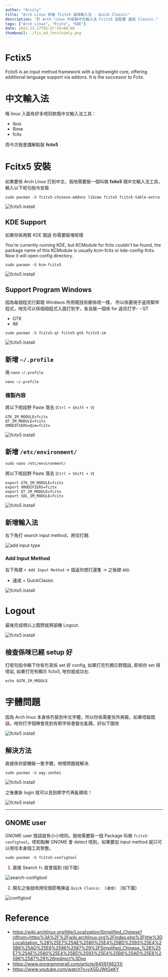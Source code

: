 ```yaml
---
author: "Arcsly"
title: "Arch Linux 安裝 fcitx5 速成輸入法 - Quick Classic"
description: "於 Arch linux 內安裝中文輸入法 Fcitx5 並配置 速成 Classic."
tags: ["Arch Linux", "Fcitx", "KDE"]
date: 2022-12-17T02:57:50+08:00
thumbnail: ./fix_ed_fontfaimly.png
---
```


# Fctix5

Fcitx5 is an input method framework with a lightweight core, offering additional language support via addons. It is the successor to Fcitx. 

# 中文輸入法

喺 linux 入面有好多唔同款既中文輸入法工具：

- ibus
- Rime
- fcitx

而今次我會講解點裝 **fcitx5**

# Fcitx5 安裝

如果要係 Arch Linux 打到中文，我地需要裝一個叫做 **fxitx5** 既中文輸入法工具，輸入以下呢句指令安裝

```shell
sudo pacman -S fcitx5-chinese-addons libime fcitx5 fcitx5-table-extra
```

![fcitx5 install](./fxitx5%20install.png)


## KDE Support

如果你係用緊 KDE 既話 你需要裝埋呢樣

You're currently running KDE, but KCModule for fcitx couldn't be found, the package name of this KCModule is usually kcm-fcitx or kde-config-fcitx. Now it will open config directory.

```shell
sudo pacman -S kcm-fcitx5
```

![fcitx5 install](./kcm%20install.png)

## Support Program Windows

因為每個程式行緊既 Windwos 所用既技術都係唔一樣，
所以係要視乎返用緊咩程式，咁先可以係個個程式入面打到字，各自裝一個係 for 返佢打字- - QT
- GTK
- IM

```shell
sudo pacman -S fcitx5-qt fcitx5-gtk fcitx5-im
```

![fcitx5 install](./qt5%20gtk%20im%20support%20install.png)

## 新增 `~/.profile`

用 `nano` `~/.profile`

```shell
nano ~/.profile
```

### 複製內容

將以下呢段野 Paste 落去 (`Ctrl + Shift + V`)
```shell
GTK_IM_MODULE=fcitx
QT_IM_MODULE=fcitx
XMODIFIERS=@im=fcitx
```

![fcitx5 install](./profile%20edit.png)

## 新增 `/etc/environment/`

```shell
sudo nano /etc/environment/
```

將以下呢段野 Paste 落去 (`Ctrl + Shift + V`)

```shell
export GTK_IM_MODULE=fcitx
export XMODIFIERS=fcitx
export QT_IM_MODULE=fcitx
export SDL_IM_MODULE=fcitx
```

![fcitx5 install](./etc%20environment%20added.png)

## 新增輸入法

右下角打 search input method，將佢打開.

![add input type](./add_input_type.png)

### Add Input Method

右下角撳 `+ Add Input Method` -> 搵返你想打邊隻 -> 之後撳 `ADD`.

- 速成 = QuickClassic

![fcitx5 install](./add%20input%20type-2.png)

# Logout

最後完成哂以上既野就將部機 Logout.

![fcitx5 install](./logout.png)

## 檢查係咪已經 setup 好

打呢句指令睇下你有冇真係 set 好 config, 如果打完冇顯示野既話, 即係你 set 得唔岩, 如果打完有顯示 fcitx5, 咁你就成功左.

```shell
echo $GTK_IM_MODULE
```

# 字體問題

因為 Arch linux 本身係冇裝到中文字體，所以你係需要另外再裝，如果唔裝既話，咁你打字個陣會見到有啲字係會變左亂碼，好似下圖咁

![fcitx5 install](./font-family-error.png)

## 解決方法

直接係你部機裝一隻字體，咁樣問題就解決.

```shell
sudo pacman -S wqy-zenhei
```

![fcitx5 install](./install%20font-family%20fix.png)

之後重新 login 就可以見到啲字冇再亂碼啦！

![fcitx5 install](./fix_ed_fontfaimly.png)

---

## GNOME user

GNOME user 既話就有小小唔同。我地需要裝一個 Package 叫做 `fcitx5-configtool`。唔知點解 GNOME 會 detect 唔到，如果要加 input method 就只可以用佢本身個工具黎整。

```shell
sudo pacman -S fcitx5-configtool
```

1. 直接 Search `fc` 就會搵到 (如下圖）

![search-configtool](./search-configtool.png)

2. 開左之後就咁用佢個箭嘴揀返 `Quick Classic  (速成)`  （如下圖）

![configtool](./configtool.png)

# Reference

- https://wiki.archlinux.org/title/Localization/Simplified_Chinese?rdfrom=https%3A%2F%2Fwiki.archlinux.org%2Findex.php%3Ftitle%3DLocalization_%28%25E7%25AE%2580%25E4%25BD%2593%25E4%25B8%25AD%25E6%2596%2587%29%2FSimplified_Chinese_%28%25E7%25AE%2580%25E4%25BD%2593%25E4%25B8%25AD%25E6%2596%2587%29%26redirect%3Dno
- https://www.programmerall.com/article/6459746231/
- https://www.youtube.com/watch?v=yXSDJWtGeKY
